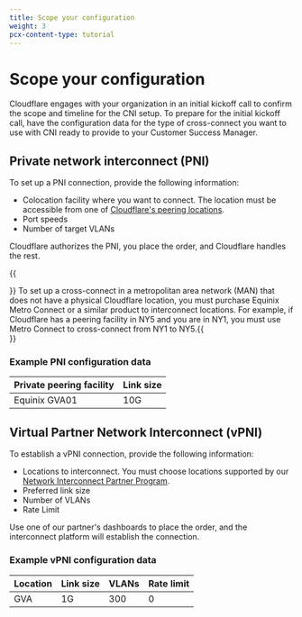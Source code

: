 ```yaml
---
title: Scope your configuration
weight: 3
pcx-content-type: tutorial
---
```


# Scope your configuration

Cloudflare engages with your organization in an initial kickoff call to confirm the scope and timeline for the CNI setup. To prepare for the initial kickoff call, have the configuration data for the type of cross-connect you want to use with CNI ready to provide to your Customer Success Manager.

## Private network interconnect (PNI)

To set up a PNI connection, provide the following information:

- Colocation facility where you want to connect. The location must be accessible from one of [Cloudflare's peering locations](https://www.peeringdb.com/net/4224).
- Port speeds
- Number of target VLANs

Cloudflare authorizes the PNI, you place the order, and Cloudflare handles the rest.

{{<Aside type="warning" header="Important">}} To set up a cross-connect in a metropolitan area network (MAN) that does not have a physical
Cloudflare location, you must purchase Equinix Metro Connect or a similar product to interconnect
locations. For example, if Cloudflare has a peering facility in NY5 and you are in NY1, you must
use Metro Connect to cross-connect from NY1 to NY5.{{</Aside>}}

### Example PNI configuration data

| Private peering facility | Link size |
| ------------------------ | --------- |
| Equinix GVA01            | 10G       |

## Virtual Partner Network Interconnect (vPNI)

To establish a vPNI connection, provide the following information:

- Locations to interconnect. You must choose locations supported by our [Network Interconnect Partner Program](https://www.cloudflare.com/network-interconnect-partnerships/).
- Preferred link size
- Number of VLANs
- Rate Limit

Use one of our partner's dashboards to place the order, and the interconnect platform will establish the connection.

### Example vPNI configuration data

| Location | Link size | VLANs | Rate limit |
| -------- | --------- | ----- | ---------- |
| GVA      | 1G        | 300   | 0          |
